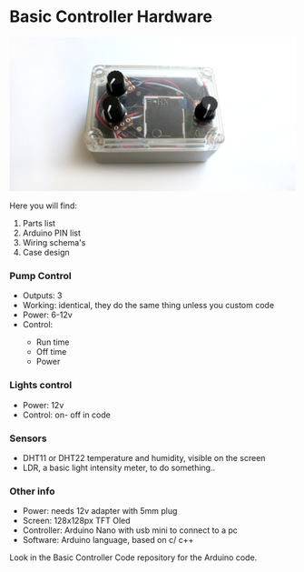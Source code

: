 # Basic Controller Hardware

![Alt text](https://raw.githubusercontent.com/Modpon/basic-controller-hardware/master/images/controller-v1.jpg "The first build of the basic controller")

<p>Here you will find:</p>
<ol>
<li>Parts list</li>
<li>Arduino PIN list</li>
<li>Wiring schema's</li>
<li>Case design</li>
</ol>

<h3>Pump Control</h3>
<ul>
<li>Outputs: 3</li>
<li>Working: identical, they do the same thing unless you custom code</li>
<li>Power: 6-12v</li>
<li>Control:</li>
<ul>
	<li>Run time</li>
	<li>Off time</li>
	<li>Power</li>
</ul>
</li>
</ul>

<h3>Lights control</h3>
<ul>
<li>Power: 12v</li>
<li>Control: on- off in code</li>
</ul>

<h3>Sensors</h3>
<ul>
<li>DHT11 or DHT22 temperature and humidity, visible on the screen</li>
<li>LDR, a basic light intensity meter, to do something..</li>
</ul>

<h3>Other info</h3>
<ul>
<li>Power: needs 12v adapter with 5mm plug</li>
<li>Screen: 128x128px TFT Oled</li>
<li>Controller: Arduino Nano with usb mini to connect to a pc</li>
<li>Software: Arduino language, based on c/ c++</li>
</ul>

<p>Look in the Basic Controller Code repository for the Arduino code.</p>
